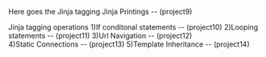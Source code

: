 Here goes the Jinja tagging
Jinja Printings              --  (project9)


Jinja tagging operations
1)If conditonal statements   --  (project10)
                                                                                                                                                2)Looping statements         --  (project11)
3)Url Navigation             --  (project12)  
4)Static Connections         --  (project13)
5)Template Inheritance       --  (project14)
